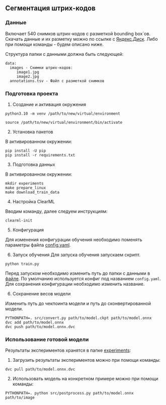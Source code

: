## Сегментация штрих-кодов

### Данные

Включает 540 снимков штрих-кодов с разметкой bounding box`ов.
Скачать данные и их разметку можно по ссылке с [Яндекс.Диск](https://disk.yandex.ru/d/pRFNuxLQUZcDDg). Либо при помощи команды - будем описано ниже.

Структура папки с данными должна быть следующей:
```
data:
  images - Снимки штрих-кодов:
     image1.jpg
     image2.jpg
  annotations.tsv - Файл с разметкой снимков        
```

### Подготовка проекта 
1. Создание и активация окружения
```
python3.10 -m venv /path/to/new/virtual/environment
```
```
source /path/to/new/virtual/environment/bin/activate
```

2. Установка пакетов

В активированном окружении:
```
pip install -U pip 
pip install -r requirements.txt
```

3. Подготовка данных

В активированном окружении:
```
mkdir experiments
make prepare_linux
make download_train_data
```

4. Настройка ClearML

Вводим команду, далее следуем инструкциям:
```
clearml-init
```

5. Конфигурация

Для изменения конфигурации обучения необходимо поменять параметры файла [config.yaml](configs/config.yaml).

6. Запуск обучения
Для запуска обучения запускаем скрипт.
```
python train.py
```
Перед запуском необходимо изменить путь до папки с данными в [файле](src/constants.py).
По умолчанию используется конфиг под названием `config.yaml`. Для сохранения конфигурации необходимо изменить название.

6. Сохранение весов модели

Изменить путь до чекпоинта модели и путь до сконвертированной модели.
```
PYTHONPATH=. src/convert.py path/to/model.ckpt path/to/model.onnx
dvc add path/to/model.onnx
dvc push path/to/model.onnx.dvc
```

### Использование готовой модели

Результаты экспериментов хранятся в папке [experiments](experiments):

1. Загрузить результаты экспериментов можно при помощи команды:
```
dvc pull path/to/model.onnx.dvc
```

2. Использовать модель на конкретном примере можно при помощи команды:
```
PYTHONPATH=. python src/postprocess.py path/to/model.onnx path/to/image
```
